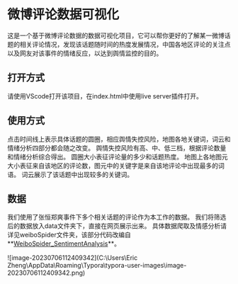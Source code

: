 # 微博评论数据可视化
这是一个基于微博评论数据的数据可视化项目，它可以帮你更好的了解某一微博话题的相关评论情况，发现该话题随时间的热度发展情况，中国各地区评论的关注点以及网友对该事件的情绪反应，以达到舆情监控的目的。

## 打开方式
请使用VScode打开该项目，在index.html中使用live server插件打开。

## 使用方式
点击时间线上表示具体话题的圆圈，相应舆情失控风险，地图各地关键词，词云和情绪分析四部分都会随之改变。
舆情失控风险有高、中、低三档，根据评论数量和情绪分析综合得出。
圆圈大小表征评论量的多少和话题热度。
地图上各地图元大小表征来自该地区的评论数，图元中的关键字是来自该地评论中出现最多的词语。
词云展示了该话题中出现较多的关键词。

## 数据
我们使用了张恒郑爽事件下多个相关话题的评论作为本工作的数据。
我们将筛选后的数据放入data文件夹下，直接在网页展示出来。
具体数据爬取及情感分析请详见weiboSpider文件夹，该部分代码改编自**[WeiboSpider_SentimentAnalysis](https://github.com/CUHKSZ-TQL/WeiboSpider_SentimentAnalysis)**。

![image-20230706112409342](C:\Users\Eric Zheng\AppData\Roaming\Typora\typora-user-images\image-20230706112409342.png)